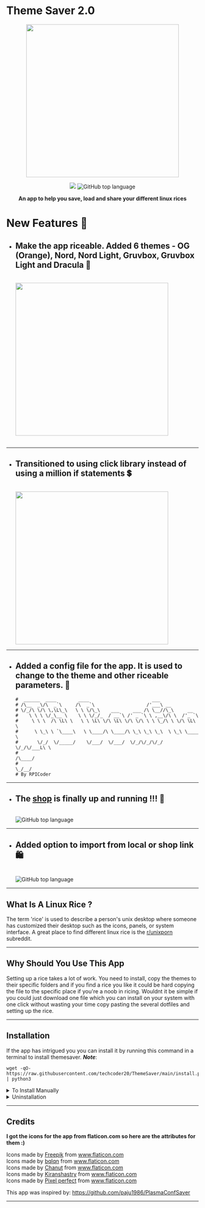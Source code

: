 # Theme Saver 2.0

<p align="center">
  <img width="400" src="https://raw.githubusercontent.com/techcoder20/ThemeSaver/main/Screenshots/AllIcons.gif">  
</p>

<p align="center">
  <img src="https://img.shields.io/badge/Platform-GNU/Linux-orange?style=for-the-badge&logo=Linux">

  <img alt="GitHub top language" src="https://img.shields.io/github/languages/top/techcoder20/themesaver?logo=Python&style=for-the-badge">

</p>

<p align="center">
<b> An app to help you save, load and share your different linux rices </b>
</p>

# New Features 🚀
- ## Make the app riceable. Added 6 themes - OG (Orange), Nord, Nord Light, Gruvbox, Gruvbox Light and Dracula 🌈

  <br>
  <img width="400" src="https://raw.githubusercontent.com/techcoder20/ThemeSaver/main/Screenshots/AllWindows.gif">
  <br>
  <br>

<hr>

- ## Transitioned to using click library instead of using a million if statements 💲
  <br>
  <img width="400" src="https://click.palletsprojects.com/en/8.0.x/_images/click-logo.png">
  <br>

<hr>

- ## Added a config file for the app. It is used to change to the theme and other riceable parameters. 📁

  ```
  #  ______  ____        ____                       ___
  # /\__  _\/\  _`\     /\  _`\                   /'___\ __
  # \/_/\ \/\ \,\L\_\   \ \ \/\_\    ___     ___ /\ \__//\_\     __
  #    \ \ \ \/_\__ \    \ \ \/_/_  / __`\ /' _ `\ \ ,__\/\ \  /'_ `\
  #     \ \ \  /\ \L\ \   \ \ \L\ \/\ \L\ \/\ \/\ \ \ \_/\ \ \/\ \L\ \
  #      \ \_\ \ `\____\   \ \____/\ \____/\ \_\ \_\ \_\  \ \_\ \____ \
  #       \/_/  \/_____/    \/___/  \/___/  \/_/\/_/\/_/   \/_/\/___L\ \
  #                                                              /\____/
  #                                                              \_/__/
  # By RPICoder
  ```

<hr>

- ## The [shop](https://themesaver.herokuapp.com/shop) is finally up and running !!! 🛒
  <br>
  <img alt="GitHub top language" src="https://raw.githubusercontent.com/techcoder20/ThemeSaver/main/Screenshots/Shop.png">
  <br>

<hr>

- ## Added option to import from local or shop link 🛍️
  <br>
  <img alt="GitHub top language" src="https://raw.githubusercontent.com/techcoder20/ThemeSaver/main/Screenshots/ShopImportWindow.png">
  <br>

<hr>

## What Is A Linux Rice ?

The term 'rice' is used to describe a person's unix desktop where someone has customized their desktop such as the icons, panels, or system interface. A great place to find different linux rice is the [r/unixporn](https://www.reddit.com/r/unixporn) subreddit.

<hr>

## Why Should You Use This App

Setting up a rice takes a lot of work. You need to install, copy the themes to their specific folders and if you find a rice you like it could be hard copying the file to the specific place if you're a noob in ricing. Wouldnt it be simple if you could just download one file which you can install on your system with one click without wasting your time copy pasting the several dotfiles and setting up the rice.

<hr>

## Installation

If the app has intrigued you you can install it by running this command in a terminal to install themesaver. **_Note_**:

```
wget -qO- https://raw.githubusercontent.com/techcoder20/ThemeSaver/main/install.py | python3
```

<details>
<summary>To Install Manually</summary>
To manually install ThemeSaver:
 
```
git clone https://github.com/techcoder20/themesaver ~/ThemeSaver
python3 ~/ThemeSaver/install.py
```
</details>

<details>
<summary>Uninstallation</summary>
If you dont like themesaver for some reason you can uninstall by running this command in a terminal.

```
python3 ~/ThemeSaver/uninstall.py
```

</details>

<hr>

## Credits

<b>I got the icons for the app from flaticon.com so here are the attributes for them :)</b>

<div>Icons made by <a href="https://www.freepik.com" title="Freepik">Freepik</a> from <a href="https://www.flaticon.com/" title="Flaticon">www.flaticon.com</a></div>
<div>Icons made by <a href="https://www.flaticon.com/authors/bqlqn" title="bqlqn">bqlqn</a> from <a href="https://www.flaticon.com/" title="Flaticon">www.flaticon.com</a></div>
<div>Icons made by <a href="https://www.flaticon.com/authors/chanut" title="Chanut">Chanut</a> from <a href="https://www.flaticon.com/" title="Flaticon">www.flaticon.com</a></div>
<div>Icons made by <a href="https://www.flaticon.com/authors/kiranshastry" title="Kiranshastry">Kiranshastry</a> from <a href="https://www.flaticon.com/" title="Flaticon">www.flaticon.com</a></div>
<div>Icons made by <a href="https://www.flaticon.com/authors/pixel-perfect" title="Pixel perfect">Pixel perfect</a> from <a href="https://www.flaticon.com/" title="Flaticon">www.flaticon.com</a></div>       
   
   
This app was inspired by: https://github.com/paju1986/PlasmaConfSaver

<hr>
